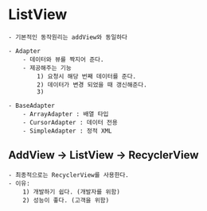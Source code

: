 # ListView
    - 기본적인 동작원리는 addView와 동일하다
    
    - Adapter
        - 데이터와 뷰를 짝지어 준다.
        - 제공해주는 기능
            1) 요청시 해당 번째 데이터를 준다.
            2) 데이터가 변경 되었을 때 갱신해준다.
            3) 
    
    - BaseAdapter
        - ArrayAdapter : 배열 타입
        - CursorAdapter : 데이터 전용
        - SimpleAdapter : 정적 XML
    
## AddView -> ListView -> RecyclerView
    - 최종적으로는 RecyclerView를 사용한다.
    - 이유:
        1) 개발하기 쉽다. (개발자를 위함)
        2) 성능이 좋다. (고객을 위함)